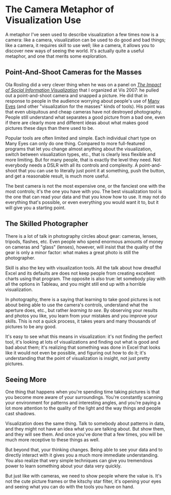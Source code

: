 # The Camera Metaphor of Visualization Use

A metaphor I've seen used to describe visualization a few times now is a camera: like a camera, visualization can be used to do good and bad things; like a camera, it requires skill to use well; like a camera, it allows you to discover new ways of seeing the world. It's actually quite a useful metaphor, and one that merits some exploration.

## Point-And-Shoot Cameras for the Masses

Ola Rosling did a very clever thing when he was on a panel on <em><a href="/blog/2007/infovis-2007-infovis-for-the-masses">The Impact of Social Information Visualization</a></em> that I organized at Vis 2007: he pulled out a point-and-shoot camera and snapped a picture. He did that in response to people in the audience worrying about people's use of <a href="http://many-eyes.com/">Many Eyes</a> (and other "visualization for the masses" kinds of tools). His point was that even ubiquitous and cheap cameras have not destroyed photography. People still understand what separates a good picture from a bad one, even if there are clearly more and different ideas about what makes good pictures these days than there used to be.

Popular tools are often limited and simple. Each individual chart type on Many Eyes can only do one thing. Compared to more full-featured programs that let you change almost anything about the visualization, switch between visualization types, etc., that is clearly less flexible and more limiting. But for many people, that is exactly the level they need. Not everybody needs a DSLR with all its controls and complexity. A point-and-shoot that you can use to literally just point it at something, push the button, and get a reasonable result, is much more useful.

The best camera is not the most expensive one, or the fanciest one with the most controls; it's the one you have with you. The best visualization tool is the one that can read your data and that you know how to use. It may not do everything that's possible, or even everything you would want it to, but it will give you a starting point.

## The Skilled Photographer

There is a lot of talk in photography circles about gear: cameras, lenses, tripods, flashes, etc. Even people who spend enormous amounts of money on cameras and "glass" (lenses), however, will insist that the quality of the gear is only a minor factor: what makes a great photo is still the photographer.

Skill is also the key with visualization tools. All the talk about how dreadful Excel and its defaults are does not keep people from creating excellent charts using that program. The opposite is also true: let somebody play with all the options in Tableau, and you might still end up with a horrible visualization.

In photography, there is a saying that learning to take good pictures is not about being able to use the camera's controls, understand what the aperture does, etc., but rather <em>learning to see</em>. By observing your results and photos you like, you learn from your mistakes and you improve your skills. This is not a quick process, it takes years and many thousands of pictures to be any good.

It's easy to see what this means in visualization: it's not finding the perfect tool, it's looking at lots of visualizations and finding out what is good and bad about them; it's realizing that something was done in Excel that looks like it would not even be possible, and figuring out how to do it; it's understanding that the point of visualization is insight, not just pretty pictures.

## Seeing More

One thing that happens when you're spending time taking pictures is that you become more aware of your surroundings. You're constantly scanning your environment for patterns and interesting angles, and you're paying a lot more attention to the quality of the light and the way things and people cast shadows.

Visualization does the same thing. Talk to somebody about patterns in data, and they might not have an idea what you are talking about. But show them, and they will see them. And once you've done that a few times, you will be much more receptive to these things as well.

But beyond that, your thinking changes. Being able to see your data and to directly interact with it gives you a much more immediate understanding. You also realize that very simple techniques can give you tremendous power to learn something about your data very quickly.

But just like with cameras, we need to show people where the value is. It's not the cute picture frames or the kitschy star filter, it's opening your eyes and seeing what you can do with the tools you have on hand.
